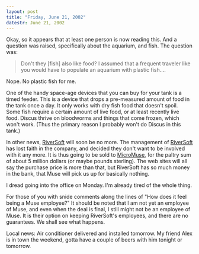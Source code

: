 ```yaml
---
layout: post
title: "Friday, June 21, 2002"
datestr: June 21, 2002
---
```


Okay, so it appears that at least one person is now reading this. And a question
was raised, specifically about the aquarium, and fish. The question was:

<blockquote>
Don't they [fish] also like food? I assumed that a frequent traveler like
you would have to populate an aquarium with plastic fish....
</blockquote>

Nope. No plastic fish for me.

One of the handy space-age devices that you can buy for your tank is a timed
feeder. This is a device that drops a pre-measured amount of food in the tank
once a day. It only works with dry fish food that doesn't spoil. Some fish require
a certain amount of live food, or at least recently live food. Discus thrive
on bloodworms and things that come frozen, which won't work. (Thus the primary
reason I probably won't do Discus in this tank.)

In other news, <a href="http://www.riversoft.com/">RiverSoft</a> will soon
be no more. The management of <a href="http://www.riversoft.com/">RiverSoft</a>
has lost faith in the company, and decided they don't want to be involved with
it any more. It is thus going to be sold to <a href="http://www.micromuse.com/">MicroMuse</a>,
for the paltry sum of about 5 million dollars (or maybe pounds sterling). The
web sites will all say the purchase price is more than that, but RiverSoft has
so much money in the bank, that Muse will pick us up for basically nothing.

I dread going into the office on Monday. I'm already tired of the whole thing.

For those of you with snide comments along the lines of &quot;How does it feel
being a Muse employee?&quot; It should be noted that I am not yet an employee
of Muse, and even when the deal is final, I still might not be an employee of
Muse. It is their option on keeping RiverSoft's employees, and there are no
guarantees. We shall see what happens.

Local news: Air conditioner delivered and installed tomorrow. My friend Alex
is in town the weekend, gotta have a couple of beers with him tonight or tomorrow.

